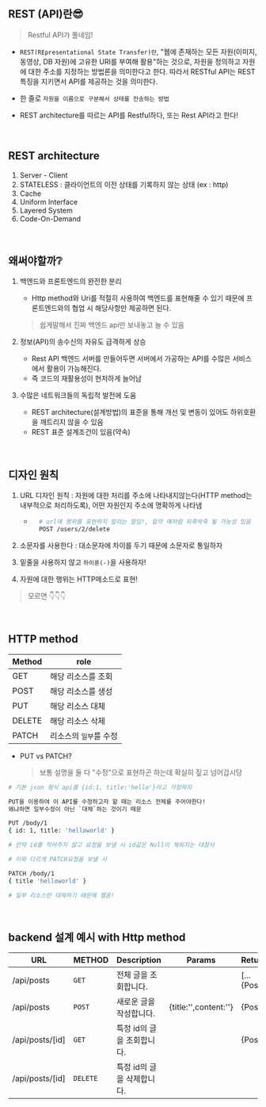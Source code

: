 ## REST (API)란😎
> Restful API가 풀네임!
- `REST(REpresentational State Transfer)란`, "웹에 존재하는 모든 자원(이미지, 동영상, DB 자원)에 고유한 URI를 부여해 활용"하는 것으로, 자원을 정의하고 자원에 대한 주소를 지정하는 방법론을 의미한다고 한다. 따라서 RESTful API는 REST 특징을 지키면서 API를 제공하는 것을 의미한다.

- 한 줄로 `자원을 이름으로 구분해서 상태를 전송하는 방법`

- REST architecture를 따르는 API를 Restful하다, 또는 Rest API라고 한다!

<br>

## REST architecture

1. Server - Client
2. STATELESS : 클라이언트의 이전 상태를 기록하지 않는 상태 (ex : http)
3. Cache
4. Uniform Interface
5. Layered System
6. Code-On-Demand

<br>

## 왜써야할까❔ 
1. 백엔드와 프론트엔드의 완전한 분리
    - Http method와 Uri를 적절히 사용하여 백엔드를 표현해줄 수 있기 때문에 프론트엔드와의 협업 시 해당사항만 제공하면 된다. 
    > 쉽게말해서 진짜 백엔드 api만 보내놓고 놀 수 있음

2. 정보(API)의 송수신의 자유도 급격하게 상승
    - Rest API 백엔드 서버를 만들어두면 서버에서 가공하는 API를 수많은 서비스에서 활용이 가능해진다.
    - 즉 코드의 재활용성이 현저하게 늘어남
    
3. 수많은 네트워크들의 독립적 발전에 도움
    - REST architecture(설계방법)의 표준을 통해 개선 및 변동이 있어도 하위호환을 깨트리지 않을 수 있음
    - REST 표준 설계조건이 있음(약속) 

<br>

## 디자인 원칙

1. URL 디자인 원칙 : 자원에 대한 처리를 주소에 나타내지않는다(HTTP method는 내부적으로 처리하도록), 어떤 자원인지 주소에 명확하게 나타냄
    - ```bash
        # url에 행위를 표현하지 말라는 말임!, 밑의 예처럼 뒤죽박죽 될 가능성 있음 
        POST /users/2/delete
        ```
2. 소문자를 사용한다 : 대소문자에 차이를 두기 때문에 소문자로 통일하자

3. 밑줄을 사용하지 않고 `하이푼(-)`을 사용하자!

4. 자원에 대한 행위는 HTTP메소드로 표현!
> 모르면 👇👇👇

<br>

## HTTP method
|Method|role|
|---|---|
|GET|해당 리소스를 조회|
|POST|해당 리소스를 생성|
|PUT|해당 리소스 대체|
|DELETE|해당 리소스 삭제|
|PATCH|리소스의 `일부`를 수정|

- PUT vs PATCH?
    > 보통 설명을 둘 다 "수정"으로 표현하곤 하는데 확실히 짚고 넘어갑시당
```bash
# 기본 json 형식 api를 {id:1, title:'hello'}라고 가정하자

PUT을 이용하여 이 API를 수정하고자 할 때는 리소스 전체를 주어야한다!
왜냐하면 일부수정이 아닌 `대체`하는 것이기 때문

PUT /body/1
{ id: 1, title: 'helloworld' }

# 만약 id를 적어주지 않고 요청을 보낼 시 id값은 Null이 채워지는 대참사
```
```bash
# 이와 다르게 PATCH요청을 보낼 시 

PATCH /body/1
{ title 'helloworld' }

# 일부 리소스만 대체하기 때문에 깰꼼!
```


<br>

## backend 설계 예시 with Http method
|URL|METHOD|Description|Params|Return|
|---|---|---|---|---|
|/api/posts|`GET`|전체 글을 조회합니다.||[...{Post}]|
|/api/posts|`POST`|새로운 글을 작성합니다.|{title:'',content:''}|{Post}|
|/api/posts/[id]|`GET`|특정 id의 글을 조회합니다.||{Post}|
|/api/posts/[id]|`DELETE`|특정 id의 글을 삭제합니다.|||

